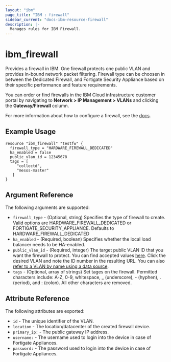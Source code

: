 ```yaml
---
layout: "ibm"
page_title: "IBM : firewall"
sidebar_current: "docs-ibm-resource-firewall"
description: |-
  Manages rules for IBM Firewall.
---
```


# ibm\_firewall

Provides a firewall in IBM. One firewall protects one public VLAN and provides in-bound network packet filtering. Firewall type can be choosen in between the Dedicated Firewall, and Fortigate Security Appliance based on their specific performance and feature requirements.

You can order or find firewalls in the IBM Cloud infrastructure customer portal by navigating to **Network > IP Management > VLANs** and clicking the **Gateway/Firewall** column.

For more information about how to configure a firewall, see the [docs](https://knowledgelayer.softlayer.com/procedure/configure-hardware-firewall-dedicated).

## Example Usage

```hcl
resource "ibm_firewall" "testfw" {
  firewall_type = "HARDWARE_FIREWALL_DEDICATED"
  ha_enabled = false
  public_vlan_id = 12345678
  tags = [
     "collectd",
     "mesos-master"
   ]
}
```

## Argument Reference

The following arguments are supported:

* `firewall_type` - (Optional, string) Specifies the type of firewall to create. Valid options are HARDWARE_FIREWALL_DEDICATED or FORTIGATE_SECURITY_APPLIANCE. Defaults to HARDWARE_FIREWALL_DEDICATED
* `ha_enabled` - (Required, boolean) Specifies whether the local load balancer needs to be HA-enabled.
* `public_vlan_id` - (Required, integer) The target public VLAN ID that you want the firewall to protect. You can find accepted values [here](https://control.softlayer.com/network/vlans). Click the desired VLAN and note the ID number in the resulting URL. You can also [refer to a VLAN by name using a data source](../d/network_vlan.html).
* `tags` - (Optional, array of strings) Set tages on the firewall. Permitted characters include: A-Z, 0-9, whitespace, _ (underscore), - (hyphen), . (period), and : (colon). All other characters are removed.

## Attribute Reference

The following attributes are exported:

* `id` - The unique identifier of the VLAN.
* `location` - The location/datacenter of the created firewall device.
* `primary_ip:` - The public gateway IP address.
* `username:` - The username used to login into the device in case of Fortigate Appliances.
* `password:` - The password used to login into the device in case of Fortigate Appliances.